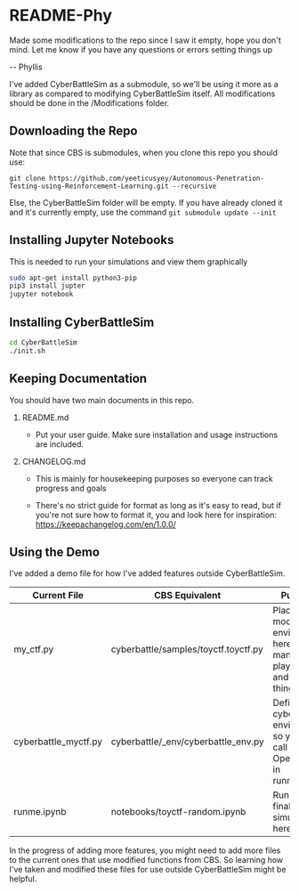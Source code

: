 # README-Phy

Made some modifications to the repo since I saw it empty, hope you don't mind. Let me know if you have any questions or errors setting things up

-- Phyllis 



I've added CyberBattleSim as a submodule, so we'll be using it more as a library as compared to modifying CyberBattleSim itself. All modifications should be done in the /Modifications folder.



## Downloading the Repo

Note that since CBS is submodules, when you clone this repo you should use:

```
git clone https://github.com/yeeticusyey/Autonomous-Penetration-Testing-using-Reinforcement-Learning.git --recursive
```

Else, the CyberBattleSim folder will be empty. If you have already cloned it and it's currently empty, use the command `git submodule update --init `



## Installing Jupyter Notebooks

This is needed to run your simulations and view them graphically

```bash
sudo apt-get install python3-pip
pip3 install jupter
jupyter notebook
```



## Installing CyberBattleSim

```bash
cd CyberBattleSim
./init.sh
```





## Keeping Documentation

You should have two main documents in this repo. 

1) README.md

   - Put your user guide. Make sure installation and usage instructions are included. 

2) CHANGELOG.md

   - This is mainly for housekeeping purposes so everyone can track progress and goals

   - There's no strict guide for format as long as it's easy to read, but if you're not sure how to format it, you and look here for inspiration: https://keepachangelog.com/en/1.0.0/

     

## Using the Demo

I've added a demo file for how I've added features outside CyberBattleSim. 



| Current File         | CBS Equivalent                       | Purpose                                                      |
| -------------------- | ------------------------------------ | ------------------------------------------------------------ |
| my_ctf.py            | cyberbattle/samples/toyctf.toyctf.py | Place your modified environment here manually to play around and test things out |
| cyberbattle_myctf.py | cyberbattle/_env/cyberbattle_env.py  | Defines the cyberbattle environment so you can call it from OpenAI gym in runme.ipynb |
| runme.ipynb          | notebooks/toyctf-random.ipynb        | Run your final simulation here                               |

In the progress of adding more features, you might need to add more files to the current ones that use modified functions from CBS. So learning how I've taken and modified these files for use outside CyberBattleSim might be helpful.

